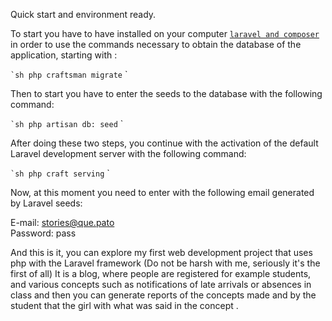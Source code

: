 Quick start and environment ready.

To start you have to have installed on your computer [`laravel and composer`](https://laravel.com/docs/5.7) in order to use the commands necessary to obtain the database of the application, starting with :

`` `sh
php craftsman migrate
`` `

Then to start you have to enter the seeds to the database with the following command:


`` `sh
php artisan db: seed
`` `

After doing these two steps, you continue with the activation of the default Laravel development server with the following command:

`` `sh
php craft serving
`` `

Now, at this moment you need to enter with the following email generated by Laravel seeds:

E-mail: stories@que.pato   
Password: pass



And this is it, you can explore my first web development project that uses php with the Laravel framework (Do not be harsh with me, seriously it's the first of all)
It is a blog, where people are registered for example students, and various concepts such as notifications of late arrivals or absences in class and then you can generate reports of the concepts made and by the student that the girl with what was said in the concept .
